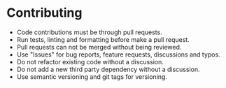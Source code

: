 # Contributing

- Code contributions must be through pull requests.
- Run tests, linting and formatting before make a pull request.
- Pull requests can not be merged without being reviewed.
- Use "Issues" for bug reports, feature requests, discussions and typos.
- Do not refactor existing code without a discussion.
- Do not add a new third party dependency without a discussion.
- Use semantic versioning and git tags for versioning.